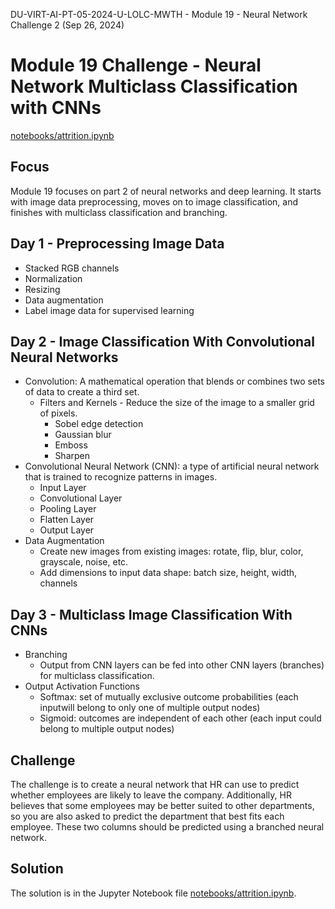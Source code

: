 DU-VIRT-AI-PT-05-2024-U-LOLC-MWTH - Module 19 - Neural Network Challenge 2 (Sep 26, 2024)

# Module 19 Challenge - Neural Network Multiclass Classification with CNNs

[notebooks/attrition.ipynb](https://github.com/JimGile/neural-network-challenge-2/blob/main/notebooks/attrition.ipynb)

## Focus

Module 19 focuses on part 2 of neural networks and deep learning. It starts with image data preprocessing, moves on to image classification, and finishes with multiclass classification and branching.

## Day 1 - Preprocessing Image Data

* Stacked RGB channels
* Normalization
* Resizing
* Data augmentation
* Label image data for supervised learning

## Day 2 - Image Classification With Convolutional Neural Networks

* Convolution: A mathematical operation that blends or combines two sets of data to create a third set.
  * Filters and Kernels - Reduce the size of the image to a smaller grid of pixels.
    * Sobel edge detection
    * Gaussian blur
    * Emboss
    * Sharpen
* Convolutional Neural Network (CNN): a type of artificial neural network that is trained to recognize patterns in images.
  * Input Layer
  * Convolutional Layer
  * Pooling Layer
  * Flatten Layer
  * Output Layer
* Data Augmentation
  * Create new images from existing images: rotate, flip, blur, color, grayscale, noise, etc.
  * Add dimensions to input data shape: batch size, height, width, channels

## Day 3 - Multiclass Image Classification With CNNs

* Branching
  * Output from CNN layers can be fed into other CNN layers (branches) for multiclass classification.
* Output Activation Functions
  * Softmax: set of mutually exclusive outcome probabilities (each inputwill belong to only one of multiple output nodes)
  * Sigmoid: outcomes are independent of each other (each input could belong to multiple output nodes)

## Challenge

The challenge is to create a neural network that HR can use to predict whether employees are likely to leave the company. Additionally, HR believes that some employees may be better suited to other departments, so you are also asked to predict the department that best fits each employee. These two columns should be predicted using a branched neural network.

## Solution

The solution is in the Jupyter Notebook file [notebooks/attrition.ipynb](https://github.com/JimGile/neural-network-challenge-2/blob/main/notebooks/attrition.ipynb).

